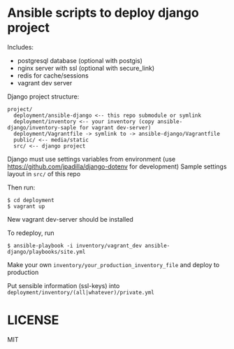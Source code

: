 Ansible scripts to deploy django project
===========


Includes:
 * postgresql database (optional with postgis)
 * nginx server with ssl (optional with secure_link)
 * redis for cache/sessions
 * vagrant dev server


Django project structure:
```
project/
  deployment/ansible-django <-- this repo submodule or symlink
  deployment/inventory <-- your inventory (copy ansible-django/inventory-saple for vagrant dev-server)
  deployment/Vagrantfile -> symlink to -> ansible-django/Vagrantfile
  public/ <-- media/static
  src/ <-- django project
```

Django must use settings variables from environment (use https://github.com/jpadilla/django-dotenv for development)
Sample settings layout in ```src/``` of this repo

Then run:

```
$ cd deployment
$ vagrant up
```

New vagrant dev-server should be installed

To redeploy, run

```
$ ansible-playbook -i inventory/vagrant_dev ansible-django/playbooks/site.yml
```

Make your own ```inventory/your_production_inventory_file``` and deploy to production

Put sensible information (ssl-keys) into ```deployment/inventory/(all|whatever)/private.yml```

# LICENSE

MIT
